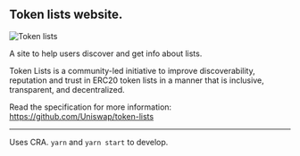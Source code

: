 ## Token lists website.

![Token lists](https://github.com/Uniswap/tokenlists-org/blob/master/public/card.png?raw=true)

A site to help users discover and get info about lists.

Token Lists is a community-led initiative to improve discoverability, reputation and trust in ERC20 token lists in a manner that is inclusive, transparent, and decentralized.

Read the specification for more information: https://github.com/Uniswap/token-lists

---

Uses CRA. `yarn` and `yarn start` to develop.
